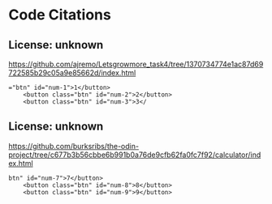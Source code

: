 # Code Citations

## License: unknown
https://github.com/ajremo/Letsgrowmore_task4/tree/1370734774e1ac87d69722585b29c05a9e85662d/index.html

```
="btn" id="num-1">1</button>
    <button class="btn" id="num-2">2</button>
    <button class="btn" id="num-3">3</
```


## License: unknown
https://github.com/burksribs/the-odin-project/tree/c677b3b56cbbe6b991b0a76de9cfb62fa0fc7f92/calculator/index.html

```
btn" id="num-7">7</button>
    <button class="btn" id="num-8">8</button>
    <button class="btn" id="num-9">9</button>
```

